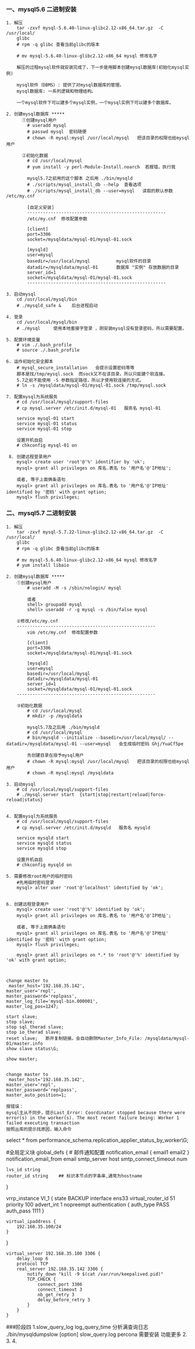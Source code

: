 ### 一、mysql5.6 二进制安装

	1. 解压
		tar -zxvf mysql-5.6.40-linux-glibc2.12-x86_64.tar.gz  -C /usr/local/
		glibc
		# rpm -q glibc 查看当前glibc的版本
		
		# mv mysql-5.6.40-linux-glibc2.12-x86_64 mysql 修改名字
		
		解压的过程mysql软件就安装完成了，下一步是用脚本创建mysql数据库(初始化mysql实例)

		mysql软件（DBMS）: 提供了对mysql数据库的管理。
		mysql数据库: 一系列逻辑和物理结构。
		
		一个mysql软件下可以建多个mysql实例，一个mysql实例下可以建多个数据库。
				
	2. 创建mysql数据库 *****
		  ①创建mysql用户
			# useradd mysql
			# passwd mysql  密码随便
			# chown -R mysql:mysql /usr/local/mysql   把该目录的权限也给mysql用户
			
	 	  ②初始化数据
	 	    # cd /usr/local/mysql
	 		# yum install -y perl-Module-Install.noarch  若报错，执行我
	 		
	 		mysql5.7之前用的这个脚本 之后用 ./bin/mysqld
	 		# ./scripts/mysql_install_db --help  查看选项
			# ./scripts/mysql_install_db --user=mysql   读取的默认参数 /etc/my.cnf
			
			[自定义安装]  
			-----------------------------------------------------
			/etc/my.cnf  修改配置参数
			
			[client]    
			port=3306
			socket=/mysqldata/mysql-01/mysql-01.sock
			
			[mysqld]
			user=mysql  
			basedir=/usr/local/mysql  	      mysql软件的目录
			datadir=/mysqldata/mysql-01	      数据库 "实例" 存放数据的目录
			server_id=1
			socket=/mysqldata/mysql-01/mysql-01.sock
			-----------------------------------------------------
			
	3. 启动mysql
		cd /usr/local/mysql/bin
		# ./mysqld_safe &    后台进程启动
		
	4. 登录
	    cd /usr/local/mysql/bin
	    # ./mysql     使用本地套接字登录 ，刚安装mysql没有登录密码，所以需要配置。
	
	5. 配置环境变量
		# vim ./.bash_profile 
		# source ./.bash_profile 
		
	6. 运作初始化安全脚本
		# mysql_secure_installation   会提示设置密码等等
		脚本是找/tmp/mysql.sock  而sock又不在该目录，所以只能建个软连接。
		5.7之前不能使用 -S 参数指定路径，所以才使用软连接的方式。
		# ln -s /mysqldata/mysql-01/mysql-01.sock /tmp/mysql.sock

	7. 配置mysql为系统服务
		# cd /usr/local/mysql/support-files
		# cp mysql.server /etc/init.d/mysql-01   服务名 mysql-01

		service mysql-01 start
		service mysql-01 status
		service mysql-01 stop
		
		设置开机自启
		# chkconfig mysql-01 on
		
	 8. 创建远程登录用户
	    mysql> create user 'root'@'%' identifier by 'ok';
	    mysql> grant all privileges on 库名.表名 to '用户名'@'IP地址';
	    
	    或者, 等于上面俩条语句 
	    mysql> grant all privileges on 库名.表名 to '用户名'@'IP地址' identified by '密码'	with grant option;
	    mysql> flush privileges;



### 二、mysql5.7 二进制安装
	1. 解压
		tar -zxvf mysql-5.7.22-linux-glibc2.12-x86_64.tar.gz  -C /usr/local/
		glibc
		# rpm -q glibc 查看当前glibc的版本
		
		# mv mysql-5.6.40-linux-glibc2.12-x86_64 mysql 修改名字
		# yum install libaio
		
    2. 创建mysql数据库 *****
    	①创建mysql用户
			# useradd -M -s /sbin/nologin/ mysql   
			
			或者
			shell> groupadd mysql
			shell> useradd -r -g mysql -s /bin/false mysql
		
		②修改/etc/my.cnf	
		-----------------------------------------------------
			vim /etc/my.cnf  修改配置参数
			
			[client]    
			port=3306
			socket=/mysqldata/mysql-01/mysql-01.sock
			
			[mysqld]
			user=mysql  
			basedir=/usr/local/mysql  	      
			datadir=/mysqldata/mysql-01	      
			server_id=1
			socket=/mysqldata/mysql-01/mysql-01.sock
		-----------------------------------------------------
		
		③初始化数据
			# cd /usr/local/mysql
			# mkdir -p /mysqldata
				
	 		mysql5.7及之后用 ./bin/mysqld
	 		# cd /usr/local/mysql
    	    # bin/mysqld --initialize --basedir=/usr/local/mysql/ --datadir=/mysqldata/mysql-01 --user=mysql   会生成临时密码 Ghj/YuaCf5pe
    	
    		先创建目录在授予mysql用户
    		# chown -R mysql:mysql /usr/local/mysql   把该目录的权限也给mysql用户
    		# chown -R mysql:mysql /mysqldata
    
    3. 启动mysql
		# cd /usr/local/mysql/support-files
		# ./mysql.server start  {start|stop|restart|reload|force-reload|status} 
		
		
    4. 配置mysql为系统服务
		# cd /usr/local/mysql/support-files
		# cp mysql.server /etc/init.d/mysqld   服务名 mysqld

		service mysqld start
		service mysqld status
		service mysqld stop
		
		设置开机自启
		# chkconfig mysqld on    

    5. 需要修改root用户的临时密码
    	#先用临时密码登录
		mysql> alter user 'root'@'localhost' identified by 'ok';


    6. 创建远程登录用户
	    mysql> create user 'root'@'%' identified by 'ok';
	    mysql> grant all privileges on 库名.表名 to '用户名'@'IP地址';
	    
	    或者, 等于上面俩条语句 
	    mysql> grant all privileges on 库名.表名 to '用户名'@'IP地址' identified by '密码'	with grant option;
	    mysql> flush privileges; 
	    
	    mysql> grant all privileges on *.* to 'root'@'%' identified by 'ok' with grant option;

  
  
    change master to
	 master_host='192.168.35.142',
    master_user='repl',
    master_password='replpass',
    master_log_file='mysql-bin.000001',
    master_log_pos=1247;
	
	start slave;
	stop slave;
	stop sql_therad slave;
	stop io_therad slave;
	reset slave;   断开复制链接。会自动删除Master_Info_File: /mysqldata/mysql-01/master.info	
	show slave status\G;
	
	show master;
	
	
	change master to
	 master_host='192.168.35.142',
    master_user='repl',
    master_password='replpass',
    master_auto_position=1;
    
    报错误：
    mysql主从不同步，提示Last_Error: Coordinator stopped because there were error(s) in the worker(s). The most recent failure being: Worker 1 failed executing transaction
    按照丛库的提示找原因，输入命令
select * from performance_schema.replication_applier_status_by_worker\G;




#全局定义块
global_defs {
    # 邮件通知配置
    notification_email {
        email1
        email2
    }
    notification_email_from email
    smtp_server host
    smtp_connect_timeout num

    lvs_id string
    router_id string    ## 标识本节点的字条串,通常为hostname
}



vrrp_instance VI_1 {
    state BACKUP
    interface ens33
    virtual_router_id 51
    priority 100
    advert_int 1
    nopreempt
    authentication {
        auth_type PASS
        auth_pass 1111
    }

    virtual_ipaddress {  
        192.168.35.100/24
    }
}

	
    virtual_server 192.168.35.100 3306 { 
	    delay_loop 6
	    protocol TCP
	    real_server 192.168.35.142 3306 { 
	        notify_down "kill -9 $(cat /var/run/keepalived.pid)"
	        TCP_CHECK { 
	            connect_port 3306 
	            connect_timeout 3
	            nb_get_retry 3
	            delay_before_retry 3
	        }
	    }
	}
	
###阶段四
	1.slow_query_log  log_query_time
	分析满查询日志
		./bin/mysqldumpslow [option] slow_query.log
	percona 需要安装  功能更多
	2.
	3.
	4.
	
